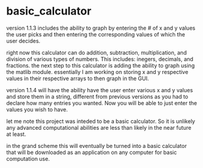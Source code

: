 # basic_calculator

version 1.1.3 includes the ability to graph by entering the # of x and y values the user picks and then entering the corresponding values of which the user decides.

right now this calculator can do addition, subtraction, multiplication, and division of various types of numbers. This includes: inegers, decimals, and fractions. 
the next step to this calculator is adding the ability to graph using the matlib module. essentially I am working on storing x and y respective values in their respective arrays to then graph in the GUI. 

version 1.1.4 will have the ability have the user enter various x and y values and store them in a string, different from previous versions as you had to declare how many entries you wanted. Now you will be able to just enter the values you wish to have. 

let me note this project was inteded to be a basic calculator. So it is unlikely any advanced computational abilities are less than likely in the near future at least. 

in the grand scheme this will eventually be turned into a basic calculator that will be downloaded as an application on any computer for basic computation use. 
